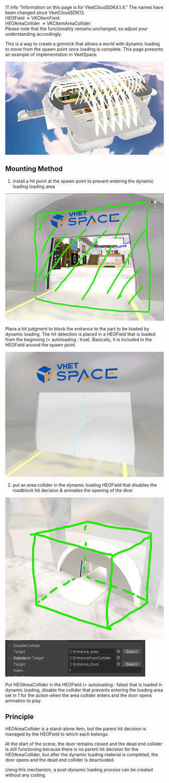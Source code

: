 !!! info "Information on this page is for VketCloudSDK4.1.4."
    The names have been changed since VketCloudSDK13.<br>
    HEOField → VKCItemField <br>
    HEOAreaCollider → VKCItemAreaCollider <br>
    Please note that the functionality remains unchanged, so adjust your understanding accordingly. <br>

This is a way to create a gimmick that allows a world with dynamic loading to move from the spawn point once loading is complete.
This page presents an example of implementation in VketSpace.

![DoorOpensAfterLoad00](img/DoorOpensAfterLoad00.jpg)

## Mounting Method

1. install a hit point at the spawn point to prevent entering the dynamic loading loading area

![DoorOpensAfterLoad01](img/DoorOpensAfterLoad01.jpg)

Place a hit judgment to block the entrance to the part to be loaded by dynamic loading. The hit detection is placed in a HEOField that is loaded from the beginning (= autoloading : true). Basically, it is included in the HEOField around the spawn point.

![DoorOpensAfterLoad03](img/DoorOpensAfterLoad03.jpg)

2. put an area collider in the dynamic loading HEOField that disables the roadblock hit decision & animates the opening of the door

![DoorOpensAfterLoad04](img/DoorOpensAfterLoad04.jpg)
![DoorOpensAfterLoad06](img/DoorOpensAfterLoad06.jpg)

Put HEOAreaCollider in the HEOField (= autoloading : false) that is loaded in dynamic loading, disable the collider that prevents entering the loading area set in 1 for the action when the area collider enters and the door opens animation to play.

## Principle
HEOAreaCollider is a stand-alone item, but the parent hit decision is managed by the HEOField to which each belongs.

At the start of the scene, the door remains closed and the dead end collider is still functioning because there is no parent hit decision for the HEOAreaCollider, but after the dynamic loading material is completed, the door opens and the dead end collider is deactivated.

Using this mechanism, a post-dynamic loading process can be created without any coding.
